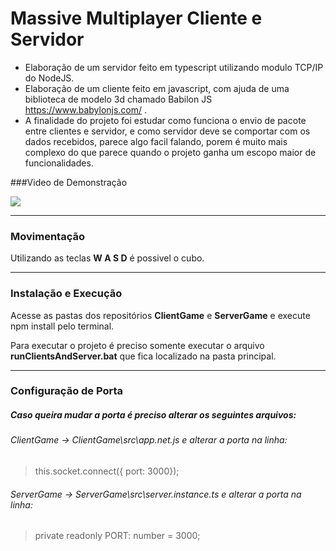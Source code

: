 # Massive Multiplayer Cliente e Servidor

- Elaboração de um servidor feito em typescript utilizando modulo TCP/IP do NodeJS.
- Elaboração de um cliente feito em javascript, com ajuda de uma biblioteca de modelo 3d chamado Babilon JS https://www.babylonjs.com/ .
- A finalidade do projeto foi estudar como funciona o envio de pacote entre clientes e servidor, e como servidor deve se comportar com os dados recebidos, parece algo facil falando, porem é muito mais complexo do que parece quando o projeto ganha um escopo maior de funcionalidades.

###Video de Demonstração

![](https://github.com/luandre93/mmo-client-and-server/blob/main/Demo/demo.gif?raw=true)

---

### Movimentação

Utilizando as teclas **W A S D** é possivel o cubo.

---

### Instalação e Execução

Acesse as pastas dos repositórios **ClientGame** e **ServerGame** e execute npm install pelo terminal.

Para executar o projeto é preciso somente executar o arquivo **runClientsAndServer.bat** que fica localizado na pasta principal.

---

### Configuração de Porta

##### Caso queira mudar a porta é preciso alterar os seguintes arquivos:

###### ClientGame -> ClientGame\src\app.net.js e alterar a porta na linha:

> this.socket.connect({ port: 3000});

###### ServerGame -> ServerGame\src\server.instance.ts e alterar a porta na linha:

> private readonly PORT: number = 3000;
